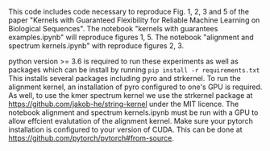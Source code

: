 This code includes code necessary to reproduce Fig. 1, 2, 3 and 5 of the paper "Kernels with Guaranteed Flexibility for Reliable Machine Learning on Biological Sequences". The notebook "kernels with guarantees examples.ipynb" will reproduce figures 1, 5. The notebook "alignment and spectrum kernels.ipynb" with reproduce figures 2, 3.

python version >= 3.6 is required to run these experiments as well as packages which can be install by running
`pip install -r requirements.txt`
This installs several packages including pyro and strkernel. To run the alignment kernel, an installation of pyro configured to one's GPU is required. As well, to use the kmer spectrum kernel we use the strkernel package at https://github.com/jakob-he/string-kernel under the MIT licence. The notebook alignment and spectrum kernels.ipynb must be run with a GPU to allow effcient evalutation of the alignment kernel. Make sure your pytorch installation is configured to your version of CUDA. This can be done at https://github.com/pytorch/pytorch#from-source.